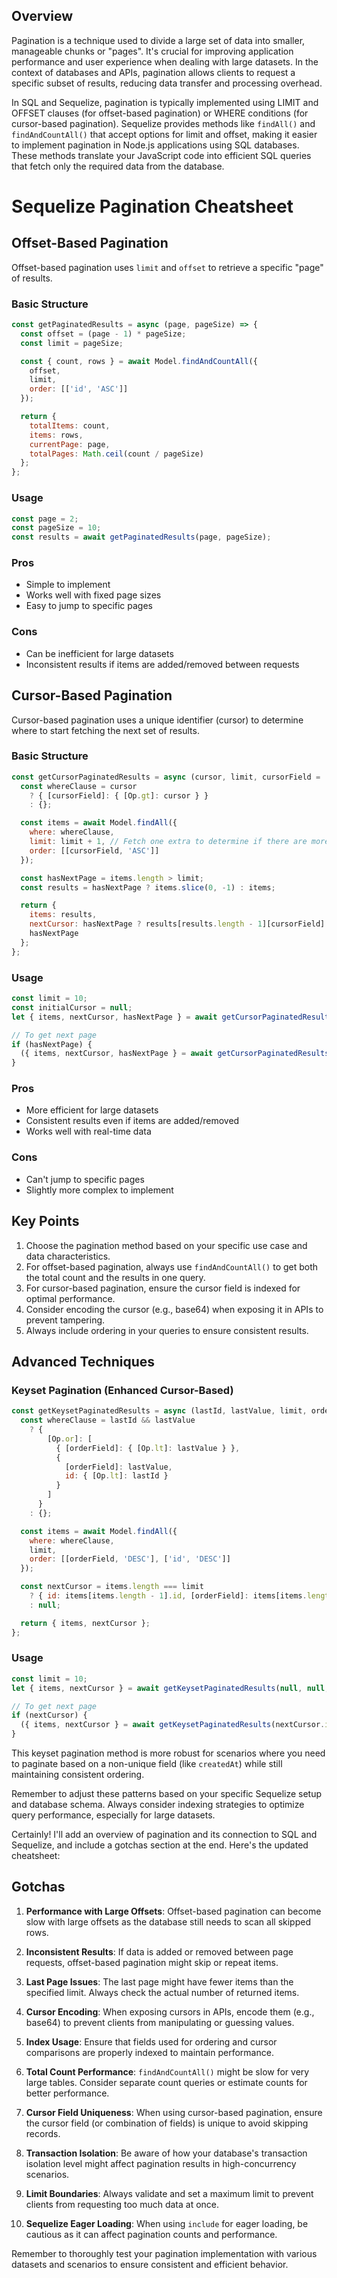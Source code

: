 ## Overview

Pagination is a technique used to divide a large set of data into smaller, manageable chunks or "pages". It's crucial for improving application performance and user experience when dealing with large datasets. In the context of databases and APIs, pagination allows clients to request a specific subset of results, reducing data transfer and processing overhead.

In SQL and Sequelize, pagination is typically implemented using LIMIT and OFFSET clauses (for offset-based pagination) or WHERE conditions (for cursor-based pagination). Sequelize provides methods like `findAll()` and `findAndCountAll()` that accept options for limit and offset, making it easier to implement pagination in Node.js applications using SQL databases. These methods translate your JavaScript code into efficient SQL queries that fetch only the required data from the database.

# Sequelize Pagination Cheatsheet

## Offset-Based Pagination

Offset-based pagination uses `limit` and `offset` to retrieve a specific "page" of results.

### Basic Structure
```javascript
const getPaginatedResults = async (page, pageSize) => {
  const offset = (page - 1) * pageSize;
  const limit = pageSize;

  const { count, rows } = await Model.findAndCountAll({
    offset,
    limit,
    order: [['id', 'ASC']]
  });

  return {
    totalItems: count,
    items: rows,
    currentPage: page,
    totalPages: Math.ceil(count / pageSize)
  };
};
```

### Usage
```javascript
const page = 2;
const pageSize = 10;
const results = await getPaginatedResults(page, pageSize);
```

### Pros
- Simple to implement
- Works well with fixed page sizes
- Easy to jump to specific pages

### Cons
- Can be inefficient for large datasets
- Inconsistent results if items are added/removed between requests

## Cursor-Based Pagination

Cursor-based pagination uses a unique identifier (cursor) to determine where to start fetching the next set of results.

### Basic Structure
```javascript
const getCursorPaginatedResults = async (cursor, limit, cursorField = 'id') => {
  const whereClause = cursor 
    ? { [cursorField]: { [Op.gt]: cursor } }
    : {};

  const items = await Model.findAll({
    where: whereClause,
    limit: limit + 1, // Fetch one extra to determine if there are more results
    order: [[cursorField, 'ASC']]
  });

  const hasNextPage = items.length > limit;
  const results = hasNextPage ? items.slice(0, -1) : items;

  return {
    items: results,
    nextCursor: hasNextPage ? results[results.length - 1][cursorField] : null,
    hasNextPage
  };
};
```

### Usage
```javascript
const limit = 10;
const initialCursor = null;
let { items, nextCursor, hasNextPage } = await getCursorPaginatedResults(initialCursor, limit);

// To get next page
if (hasNextPage) {
  ({ items, nextCursor, hasNextPage } = await getCursorPaginatedResults(nextCursor, limit));
}
```

### Pros
- More efficient for large datasets
- Consistent results even if items are added/removed
- Works well with real-time data

### Cons
- Can't jump to specific pages
- Slightly more complex to implement

## Key Points

1. Choose the pagination method based on your specific use case and data characteristics.
2. For offset-based pagination, always use `findAndCountAll()` to get both the total count and the results in one query.
3. For cursor-based pagination, ensure the cursor field is indexed for optimal performance.
4. Consider encoding the cursor (e.g., base64) when exposing it in APIs to prevent tampering.
5. Always include ordering in your queries to ensure consistent results.

## Advanced Techniques

### Keyset Pagination (Enhanced Cursor-Based)
```javascript
const getKeysetPaginatedResults = async (lastId, lastValue, limit, orderField = 'createdAt') => {
  const whereClause = lastId && lastValue
    ? {
        [Op.or]: [
          { [orderField]: { [Op.lt]: lastValue } },
          {
            [orderField]: lastValue,
            id: { [Op.lt]: lastId }
          }
        ]
      }
    : {};

  const items = await Model.findAll({
    where: whereClause,
    limit,
    order: [[orderField, 'DESC'], ['id', 'DESC']]
  });

  const nextCursor = items.length === limit
    ? { id: items[items.length - 1].id, [orderField]: items[items.length - 1][orderField] }
    : null;

  return { items, nextCursor };
};
```

### Usage
```javascript
const limit = 10;
let { items, nextCursor } = await getKeysetPaginatedResults(null, null, limit);

// To get next page
if (nextCursor) {
  ({ items, nextCursor } = await getKeysetPaginatedResults(nextCursor.id, nextCursor.createdAt, limit));
}
```

This keyset pagination method is more robust for scenarios where you need to paginate based on a non-unique field (like `createdAt`) while still maintaining consistent ordering.

Remember to adjust these patterns based on your specific Sequelize setup and database schema. Always consider indexing strategies to optimize query performance, especially for large datasets.

Certainly! I'll add an overview of pagination and its connection to SQL and Sequelize, and include a gotchas section at the end. Here's the updated cheatsheet:

## Gotchas

1. **Performance with Large Offsets**: Offset-based pagination can become slow with large offsets as the database still needs to scan all skipped rows.

2. **Inconsistent Results**: If data is added or removed between page requests, offset-based pagination might skip or repeat items.

3. **Last Page Issues**: The last page might have fewer items than the specified limit. Always check the actual number of returned items.

4. **Cursor Encoding**: When exposing cursors in APIs, encode them (e.g., base64) to prevent clients from manipulating or guessing values.

5. **Index Usage**: Ensure that fields used for ordering and cursor comparisons are properly indexed to maintain performance.

6. **Total Count Performance**: `findAndCountAll()` might be slow for very large tables. Consider separate count queries or estimate counts for better performance.

7. **Cursor Field Uniqueness**: When using cursor-based pagination, ensure the cursor field (or combination of fields) is unique to avoid skipping records.

8. **Transaction Isolation**: Be aware of how your database's transaction isolation level might affect pagination results in high-concurrency scenarios.

9. **Limit Boundaries**: Always validate and set a maximum limit to prevent clients from requesting too much data at once.

10. **Sequelize Eager Loading**: When using `include` for eager loading, be cautious as it can affect pagination counts and performance.

Remember to thoroughly test your pagination implementation with various datasets and scenarios to ensure consistent and efficient behavior.